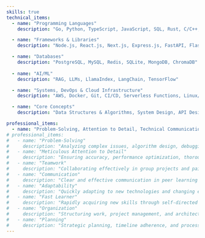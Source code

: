```yaml
---
skills: true
technical_items:
  - name: "Programming Languages"
    description: "Go, Python, TypeScript, JavaScript, SQL, Rust, C/C++, Shell (Bash, Zsh)"

  - name: "Frameworks & Libraries"
    description: "Node.js, React.js, Next.js, Express.js, FastAPI, Flask, Celery, Tailwind CSS"

  - name: "Databases"
    description: "PostgreSQL, MySQL, Redis, SQLite, MongoDB, ChromaDB"
  
  - name: "AI/ML"
    description: "RAG, LLMs, LlamaIndex, LangChain, TensorFlow"

  - name: "Systems, DevOps & Cloud Infrastructure"
    description: "AWS, Docker, Git, CI/CD, Serverless Functions, Linux/Unix, Microservices, GDB, Valgrind"

  - name: "Core Concepts"
    description: "Data Structures & Algorithms, System Design, API Design, OOP, Concurrency, Caching, Scalability"

professional_items:
  - name: "Problem-Solving, Attention to Detail, Technical Communication, Cross-Functional Collaboration, Adaptability, Initiative, Critical Thinking, Peer Mentorship"
# professional_items:
#   - name: "Problem-Solving"
#     description: "Analyzing complex issues, algorithm design, debugging, and optimization."
#   - name: "Meticulous Attention to Detail"
#     description: "Ensuring accuracy, performance optimization, thorough testing, and documentation."
#   - name: "Teamwork"
#     description: "Collaborating effectively in group projects and pair programming."
#   - name: "Communication"
#     description: "Clear and effective communication in peer learning and cross-functional settings."
#   - name: "Adaptability"
#     description: "Quickly adapting to new technologies and changing environments."
#   - name: "Fast Learner"
#     description: "Rapidly acquiring new skills through self-directed learning."
#   - name: "Organization"
#     description: "Structuring work, project management, and architecture design."
#   - name: "Planning"
#     description: "Strategic planning, timeline adherence, and process documentation."
---
```

